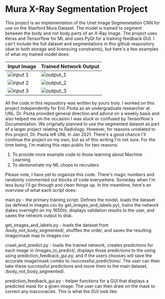 # Mura X-Ray Segmentation Project

This project is an implementation of the Unet Image Segmenetation CNN for use on the Stanford Mura Dataset. The model is trained to segment between the body and not body parts of an X-Ray image. The project uses Keras and Tensorflow for ML and uses PyQt for a training feedback GUI. I can't include the full dataset and segmentations in this github respository (due to both storage and licenscing constraints), but here's a few examples of what my trained model does:

Input Image | Trained Network Output
----------- | ------------------
![input 1](https://lukefarritor.com/content/images/2021/01/image1.png) | ![output_1](https://lukefarritor.com/content/images/2021/01/image1-labeled.png)
![input 2](https://lukefarritor.com/content/images/2021/01/image1-1-.png) | ![output_2](https://lukefarritor.com/content/images/2021/01/image1-labeled-1-.png)
![input 3](https://lukefarritor.com/content/images/2021/01/image2.png) | ![output_3](https://lukefarritor.com/content/images/2021/01/image2-labeled.png)

All the code in this reposotory was written by yours truly. I worked on this project independently for Eric Psota as an undergraduate researcher at UNL. Dr. Psota provided general direction and advice on a weekly basis and also helped me on the occasion I was stuck or confused by Tensorflow's Documentation. We originally planned to use the segmented dataset as part of a larger project relating to Radiology. However, for reasons unrelated to this project, Dr. Psota left UNL in Jan 2021. There's a good chance I'll continue the project on my own, but as of this writing I'm not sure. For the time being, I'm making this repo public for two reasons:

1) To provide more example code to those learning about Machine Learning
2) To demonstrate my ML chops to recruiters

Please note, I have yet to organize this code. There's magic numbers and randomly commented out blocks of code everywhere. Someday when I'm less busy I'll go through and clean things up. In the meantime, here's an overview of what each script does:

main.py - the primary training script. Defines the model, loads the dataset (as defined in images.csv by get_images_and_labels.py), trains the network (takes overnight on my 1650ti), displays validation results to the user, and saves the network output to disk.

get_images_and_labels.py - loads the dataset from /body_not_body_segmented/, shuffles the order, and saves the resulting image/mask map to images.csv

crawl_and_predict.py - loads the trained network, creates predictions for each image in /images_to_predict/, displays those predictions to the using using prediction_feedback_gui.py, and if the users chooses will save the accurate image/mask combo to /successful_predictions/. The user can then take these successful predictions and move them to the main dataset, /body_not_body_segmented/.

prediction_feedback_gui.py - helper functions for a GUI that displays a predicted mask for a given image. The user can then draw on the mask to correct any inaccuracies. This is what the GUI look like: 
